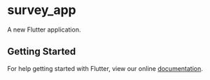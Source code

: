 # survey_app

A new Flutter application.

## Getting Started

For help getting started with Flutter, view our online
[documentation](https://flutter.io/).
